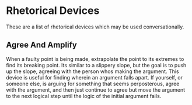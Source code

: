 # Rhetorical Devices

These are a list of rhetorical devices which may be used conversationally.

## Agree And Amplify
When a faulty point is being made, extrapolate the point to its extremes to find its breaking point.  Its similar to a slippery slope, but the goal is to push up the slope, agreeing with the person whos making the argument.  This device is useful for finding wherein an argument falls apart.  If yourself, or someone else, is arguing for something that seems perposterous, agree with the argument, and then just continue to agree but move the argument to the next logical step until the logic of the initial argument fails.  
